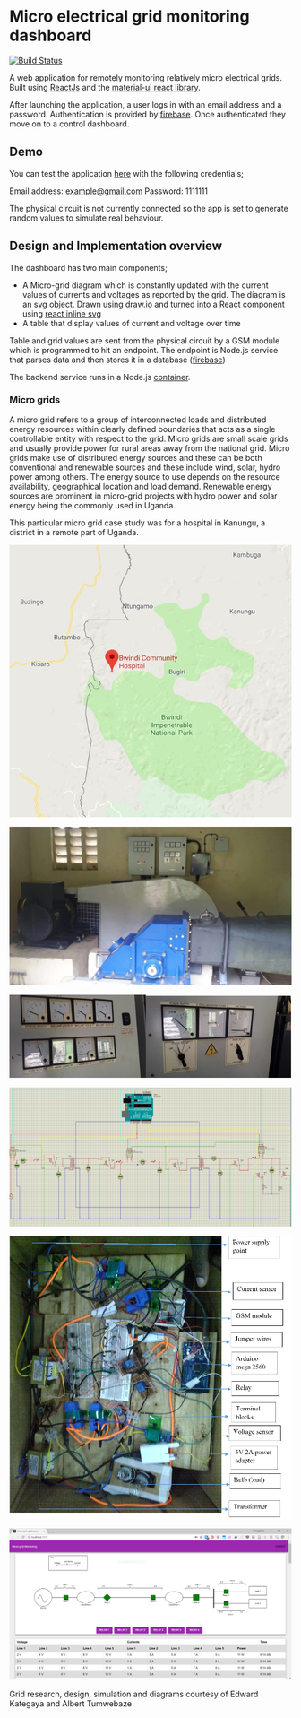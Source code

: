 # Micro electrical grid monitoring dashboard

[![Build Status](https://travis-ci.com/mungujn/microgrid-monitoring-dashboard.svg?branch=master)](https://travis-ci.com/mungujn/microgrid-monitoring-dashboard)

A web application for remotely monitoring relatively micro electrical grids. Built using [ReactJs](https://reactjs.org/ 'React.js') and the [material-ui react library](https://material-ui.com/ 'Material UI').

After launching the application, a user logs in with an email address and a password. Authentication is provided by [firebase](https://firebase.google.com/products/auth/ 'firebase auth'). Once authenticated they move on to a control dashboard.

## Demo

You can test the application [here](https://ak-minigrid.firebaseapp.com) with the following credentials;

Email address: example@gmail.com
Password: 1111111

The physical circuit is not currently connected so the app is set to generate random values to simulate real behaviour.

## Design and Implementation overview

The dashboard has two main components;

-   A Micro-grid diagram which is constantly updated with the current values of currents and voltages as reported by the grid.
    The diagram is an svg object. Drawn using [draw.io](https://www.draw.io 'Draw.io') and turned into a React component using [react inline svg](https://github.com/gilbarbara/react-inlinesvg 'SVG to react')
-   A table that display values of current and voltage over time

Table and grid values are sent from the physical circuit by a GSM module which is programmed to hit an endpoint. The endpoint is Node.js service that parses data and then stores it in a database ([firebase](https://firebase.google.com/products/realtime-database/ 'Firebase real time db'))

The backend service runs in a Node.js [container](https://firebase.google.com/products/functions/ 'Firebase cloud functions').

### Micro grids

A micro grid refers to a group of interconnected loads and distributed energy resources within clearly defined boundaries that acts as a single controllable entity with respect to the grid.
Micro grids are small scale grids and usually provide power for rural areas away from the national grid. Micro grids make use of distributed energy sources and these can be both conventional and renewable sources and these include wind, solar, hydro power among others. The energy source
to use depends on the resource availability, geographical location and load demand.
Renewable energy sources are prominent in micro-grid projects with hydro power and solar energy being the commonly used in Uganda.

This particular micro grid case study was for a hospital in Kanungu, a district in a remote part of Uganda.

![Hospital location](https://raw.githubusercontent.com/mungujn/microgrid-monitoring-dashboard/master/static/hospital.jpg 'Hospital location')

![The hospitals power house](https://raw.githubusercontent.com/mungujn/microgrid-monitoring-dashboard/master/static/power-house.jpg 'The hospitals power house')

![Physical power meters](https://raw.githubusercontent.com/mungujn/microgrid-monitoring-dashboard/master/static/power-meters.png 'Physical power meters')

![Proteus grid simulation](https://raw.githubusercontent.com/mungujn/microgrid-monitoring-dashboard/master/static/proteus-simulation.jpg 'Proteus grid simulation')

![Physical grid simulation using an arduino](https://raw.githubusercontent.com/mungujn/microgrid-monitoring-dashboard/master/static/micro-grid.png 'Physical grid simulation using an arduino')

![Web app screenshot](https://raw.githubusercontent.com/mungujn/microgrid-monitoring-dashboard/master/static/web-app.png 'Web app screenshot')

Grid research, design, simulation and diagrams courtesy of Edward Kategaya and Albert Tumwebaze
